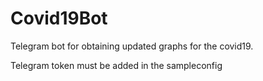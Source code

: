 # Covid19Bot
Telegram bot for obtaining updated graphs for the covid19. 

Telegram token must be added in the sampleconfig
